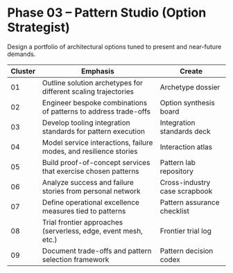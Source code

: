 # Phase 03 – Pattern Studio (Option Strategist)

Design a portfolio of architectural options tuned to present and near-future demands.

| Cluster | Emphasis | Create |
| --- | --- | --- |
| 01 | Outline solution archetypes for different scaling trajectories | Archetype dossier |
| 02 | Engineer bespoke combinations of patterns to address trade-offs | Option synthesis board |
| 03 | Develop tooling integration standards for pattern execution | Integration standards deck |
| 04 | Model service interactions, failure modes, and resilience stories | Interaction atlas |
| 05 | Build proof-of-concept services that exercise chosen patterns | Pattern lab repository |
| 06 | Analyze success and failure stories from personal network | Cross-industry case scrapbook |
| 07 | Define operational excellence measures tied to patterns | Pattern assurance checklist |
| 08 | Trial frontier approaches (serverless, edge, event mesh, etc.) | Frontier trial log |
| 09 | Document trade-offs and pattern selection framework | Pattern decision codex |
